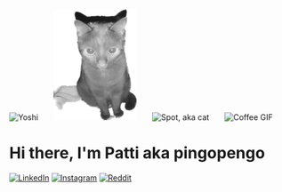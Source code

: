 
<div>
    <img alt="Yoshi" height="200" width="150" src="Yoshi.png"> &nbsp;&nbsp;&nbsp;&nbsp;&nbsp;
    <img alt="Vigil, aka cat" height="200" width="150" src="Vigil.png"/> &nbsp;&nbsp;&nbsp;&nbsp;&nbsp;
    <img alt="Spot, aka cat" height="150" width="200" src="SpotEcke.png"/> &nbsp;&nbsp;&nbsp;&nbsp;&nbsp;
    <img alt="Coffee GIF" height="200" width="200" src="https://media.giphy.com/media/Q5Qt0TOp7eippwBMIg/giphy.gif">
</div>

# Hi there, I'm Patti aka pingopengo


<a href="https://www.linkedin.com/in/patricia-vernau-a71b4b228/" target="_blank">
    <img src="https://img.shields.io/badge/-LinkedIn-0077B5?style=flat&logo=Linkedin&logoColor=white" alt="LinkedIn"></a>
<a href="https://www.instagram.com/pingopengo/" target="_blank">
    <img src="https://img.shields.io/badge/-Instagram-E4405F?style=flat&logo=Instagram&logoColor=white" alt="Instagram"></a>
<a href="https://www.reddit.com/user/pingopengo" target="_blank">
    <img src="https://img.shields.io/badge/-Reddit-FF4500?style=flat&logo=Reddit&logoColor=white" alt="Reddit"></a> 
